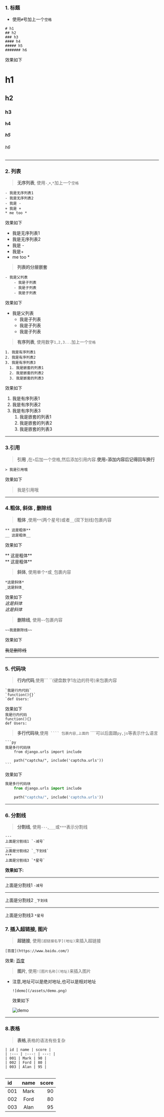 ### 1. 标题

* 使用`#`号加上一个`空格`

```
# h1
## h2 
### h3
#### h4
##### h5 
####### h6
```

效果如下

# h1

## h2

### h3

#### h4

##### h5

###### h6

---

### 2. 列表

> **无序列表**, 使用`-`,`+`,`*`加上一个`空格`

```
- 我是无序列表1
- 我是无序列表2
- 我是 -
+ 我是 +
* me too *
```

效果如下

* 我是无序列表1
* 我是无序列表2
* 我是 -
* 我是+
* me too \*

> **列表的分层嵌套**

```
- 我是父列表
    - 我是子列表
    - 我是子列表
    - 我是子列表
```

效果如下

* 我是父列表
  * 我是子列表
  * 我是子列表
  * 我是子列表

> **有序列表**, 使用数字`1,2,3...`加上一个`空格`

```
1. 我是有序列表1
2. 我是有序列表2
3. 我是有序列表3
  1. 我是嵌套的列表1
  2. 我是嵌套的列表2
  3. 我是嵌套的列表3
```

效果如下

1. 我是有序列表1
2. 我是有序列表2
3. 我是有序列表3
   1. 我是嵌套的列表1
   2. 我是嵌套的列表2
   3. 我是嵌套的列表3

---

### 3.引用

> **引用** ,在`>`后加一个空格,然后添加引用内容.**使用**`>`**添加内容后记得回车换行**

```
> 我是引用哦
```

效果如下

> 我是引用哦

---

### 4.粗体, 斜体 , 删除线

> **粗体** ,使用`**`\(两个星号\)或者`__`\(双下划线\)包裹内容

```
** 这是粗体**
__ 这是粗体__
```

效果如下

** 这是粗体**  
** 这是粗体**

> **斜体**, 使用单个`*`或`_`包裹内容

```
*这是斜体*
_这是斜体_
```

效果如下  
_这是斜体_  
_这是斜体_

> **删除线**, 使用`~~`包裹内容

```
~~我是删除线~~
```

效果如下

~~我是删除线~~

---

### 5. 代码块

> **行内代码**,使用``` ``\(键盘数字1左边的符号\)来包裹内容

    `我是行内代码`
    `function(){}`
    `def Users:`

效果如下  
`我是行内代码`  
`function(){}`  
`def Users:`

> **多行代码块**,使用``````` ```` 包裹内容,上面的``````` ````可以后面跟`py,js`等表示什么语言

    ```py
    我是多行代码块
        from django.urls import include

        path("captcha/", include('captcha.urls'))
    ```

效果如下

```py
我是多行代码块
    from django.urls import include

    path("captcha/", include('captcha.urls'))
```

---

### 6. 分割线

> **分割线**, 使用`---`,`___`或`***`表示分割线

    ---
    上面是分割线1 `-减号`
    ___
    上面是分割线2 `_下划线`
    ***
    上面是分割线3 `*星号`

**效果如下:**

---

上面是分割线1 `-减号`

---

上面是分割线2 `_下划线`

---

上面是分割线3 `*星号`

### 7. 插入超链接, 图片

> **超链接**, 使用`[超链接名字](地址)`来插入超链接

```
[百度](https://www.baidu.com/)
```

效果: [百度](https://www.baidu.com/)

> **图片**, 使用`![图片名称](地址)`来插入图片

* 注意,地址可以是绝对地址,也可以是相对地址

  ```
  ![demo](/assets/demo.png)
  ```

  效果如下

  ![demo](/assets/demo.png)

---

### 8.表格

> **表格**,表格的语法有些复杂

```
| id | name | score |
| :--- | :---: | ---: |
| 001 | Mark | 90 |
| 002 | Ford | 80 |
| 003 | Alan | 95 |


```

| id | name | score |
| :--- | :---: | ---: |
| 001 | Mark | 90 |
| 002 | Ford | 80 |
| 003 | Alan | 95 |



